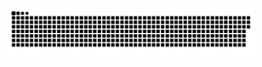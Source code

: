 <div>
  <img src="https://github.com/Danasatria/Danasatria/raw/output/github-contribution-grid-snake.svg" alt="snake"></center>
</div>
